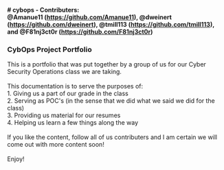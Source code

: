 **# cybops - Contributers: <br> @Amanue11 (https://github.com/Amanue11), @dweinert (https://github.com/dweinert), @tmill113 (https://github.com/tmill113), and @F81nj3ct0r (https://github.com/F81nj3ct0r)** <br>
<h3> CybOps Project Portfolio </h3>
This is a portfolio that was put together by a group of us for our Cyber Security Operations class we are taking. <br>
<br>
This documentation is to serve the purposes of: <br>
1.  Giving us a part of our grade in the class <br>
2.  Serving as POC's (in the sense that we did what we said we did for the class) <br>
3.  Providing us material for our resumes  <br>
4.  Helping us learn a few things along the way <br>
<br>
If you like the content, follow all of us contributers and I am certain we will come out with more content soon! <br>
<br>
Enjoy!

